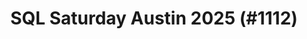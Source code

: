---
layout: event
title: "SQL Saturday Austin 2025 (#1112)"
subtitle: ""
tags: ["Austin", "Texas", "USA", "physical", "2025", "North America"]
thumb: /assets/img/logos/Just_icon_Color_small.png
comments: false
data: SQLSat1112
---